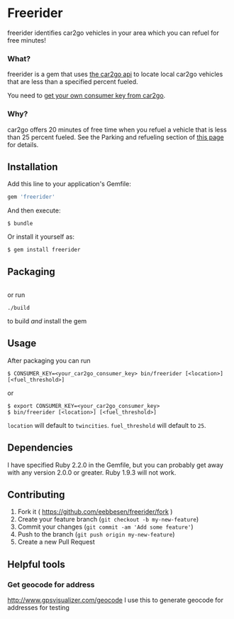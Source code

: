 # Freerider

freerider identifies car2go vehicles in your area which you can refuel for free minutes!


### What?
freerider is a gem that uses [the car2go api](https://code.google.com/p/car2go/wiki/index_v2_1) to locate local car2go vehicles that are less than a specified percent fueled.

You need to [get your own consumer key from car2go](https://www.car2go.com/en/austin/car2go-apps/).

### Why?
car2go offers 20 minutes of free time when you refuel a vehicle that is less than 25 percent fueled.  See the Parking and refueling section of [this page](https://www.car2go.com/en/minneapolis/how-does-car2go-work/) for details.


## Installation

Add this line to your application's Gemfile:

```ruby
gem 'freerider'
```

And then execute:

    $ bundle

Or install it yourself as:

    $ gem install freerider

## Packaging
```rake build
```

or run 

`./build` 

to build _and_ install the gem

## Usage

After packaging you can run

    $ CONSUMER_KEY=<your_car2go_consumer_key> bin/freerider [<location>] [<fuel_threshold>]
or

    $ export CONSUMER_KEY=<your_car2go_consumer_key> 
    $ bin/freerider [<location>] [<fuel_threshold>]

`location` will default to `twincities`.
`fuel_threshold` will default to `25`.

## Dependencies
I have specified Ruby 2.2.0 in the Gemfile, but you can probably get away with any version 2.0.0 or greater.  Ruby 1.9.3 will not work.

## Contributing

1. Fork it ( https://github.com/eebbesen/freerider/fork )
2. Create your feature branch (`git checkout -b my-new-feature`)
3. Commit your changes (`git commit -am 'Add some feature'`)
4. Push to the branch (`git push origin my-new-feature`)
5. Create a new Pull Request


## Helpful tools
### Get geocode for address
http://www.gpsvisualizer.com/geocode
I use this to generate geocode for addresses for testing